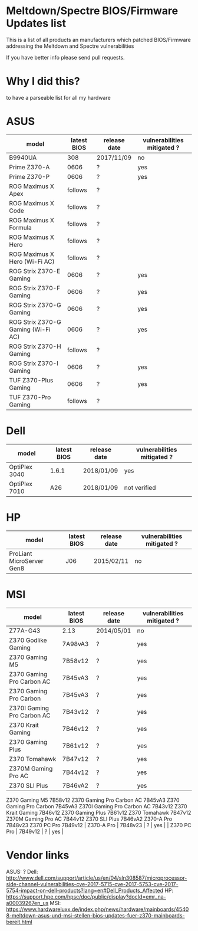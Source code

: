 # Meltdown/Spectre BIOS/Firmware Updates list

This is a list of all products an manufacturers which patched BIOS/Firmware addressing the Meltdown and Spectre vulnerabilities

If you have better info please send pull requests.

# Why I did this?
to have a parseable list for all my hardware

# ASUS
| model | latest BIOS | release date | vulnerabilities mitigated ? |
| --- | --- | --- | --- |
| B9940UA | 308 | 2017/11/09 | no |
| Prime Z370-A | 0606 | ? | yes |
| Prime Z370-P | 0606 | ? | yes |
| ROG Maximus X Apex | follows | ? | |
| ROG Maximus X Code | follows | ? | |
| ROG Maximus X Formula | follows | ? | |
| ROG Maximus X Hero | follows | ? | |
| ROG Maximus X Hero (Wi-Fi AC) | follows | ? | |
| ROG Strix Z370-E Gaming | 0606 | ? | yes |
| ROG Strix Z370-F Gaming | 0606 | ? | yes |
| ROG Strix Z370-G Gaming | 0606 | ? | yes |
| ROG Strix Z370-G Gaming (Wi-Fi AC) | 0606 | ? | yes |
| ROG Strix Z370-H Gaming | follows | ? | |
| ROG Strix Z370-I Gaming | 0606 | ? | yes |
| TUF Z370-Plus Gaming | 0606 | ? | yes |
| TUF Z370-Pro Gaming | follows | ? | |

# Dell
| model | latest BIOS | release date | vulnerabilities mitigated ? |
| --- | --- | --- | --- |
| OptiPlex 3040 | 1.6.1 | 2018/01/09 | yes |
| OptiPlex 7010 | A26 | 2018/01/09 | not verified |

# HP
| model | latest BIOS | release date | vulnerabilities mitigated ? |
| --- | --- | --- | --- |
| ProLiant MicroServer Gen8 | J06 | 2015/02/11 | no |

# MSI
| model | latest BIOS | release date | vulnerabilities mitigated ? |
| --- | --- | --- | --- |
| Z77A-G43 | 2.13 | 2014/05/01 | no |
| Z370 Godlike Gaming | 7A98vA3 | ? | yes |
| Z370 Gaming M5 | 7B58v12 | ? | yes |
| Z370 Gaming Pro Carbon AC | 7B45vA3 | ? | yes |
| Z370 Gaming Pro Carbon | 7B45vA3 | ? | yes |
| Z370I Gaming Pro Carbon AC | 7B43v12 | ? | yes |
| Z370 Krait Gaming | 7B46v12 | ? | yes |
| Z370 Gaming Plus | 7B61v12 | ? | yes |
| Z370 Tomahawk | 7B47v12 | ? | yes |
| Z370M Gaming Pro AC | 7B44v12 | ? | yes |
| Z370 SLI Plus | 7B46vA2 | ? | yes |Z370 Godlike Gaming 	7A98vA3
Z370 Gaming M5 	7B58v12
Z370 Gaming Pro Carbon AC 	7B45vA3
Z370 Gaming Pro Carbon 	7B45vA3
Z370I Gaming Pro Carbon AC 	7B43v12
Z370 Krait Gaming 	7B46v12
Z370 Gaming Plus 	7B61v12
Z370 Tomahawk 	7B47v12
Z370M Gaming Pro AC 	7B44v12
Z370 SLI Plus 	7B46vA2
Z370-A Pro 	7B48v23
Z370 PC Pro 	7B49v12
| Z370-A Pro | 7B48v23 | ? | yes |
| Z370 PC Pro | 7B49v12 | ? | yes |

# Vendor links

ASUS: ? 
Dell: http://www.dell.com/support/article/us/en/04/sln308587/microprocessor-side-channel-vulnerabilities-cve-2017-5715-cve-2017-5753-cve-2017-5754-impact-on-dell-products?lang=en#Dell_Products_Affected
HP: https://support.hpe.com/hpsc/doc/public/display?docId=emr_na-a00039267en_us
MSI: https://www.hardwareluxx.de/index.php/news/hardware/mainboards/45408-meltdown-asus-und-msi-stellen-bios-updates-fuer-z370-mainboards-bereit.html
